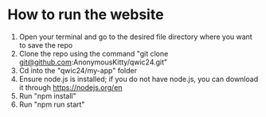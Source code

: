 # How to run the website
1. Open your terminal and go to the desired file directory where you want to save the repo
2. Clone the repo using the command "git clone git@github.com:AnonymousKitty/qwic24.git"
3. Cd into the "qwic24/my-app" folder 
4. Ensure node.js is installed; if you do not have node.js, you can download it through https://nodejs.org/en
5. Run "npm install"
6. Run "npm run start"

